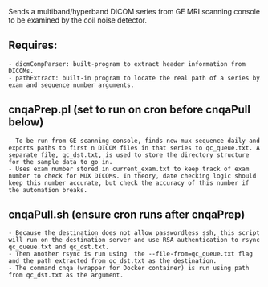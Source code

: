 Sends a multiband/hyperband DICOM series from GE MRI scanning console to be examined by the coil noise detector.  
  
## Requires:   
  
    - dicmCompParser: built-program to extract header information from DICOMs.  
    - pathExtract: built-in program to locate the real path of a series by exam and sequence number arguments.  
  
## cnqaPrep.pl (set to run on cron before cnqaPull below)  
  
    - To be run from GE scanning console, finds new mux sequence daily and exports paths to first n DICOM files in that series to qc_queue.txt. A separate file, qc_dst.txt, is used to store the directory structure for the sample data to go in.  
    - Uses exam number stored in current_exam.txt to keep track of exam number to check for MUX DICOMs. In theory, date checking logic should keep this number accurate, but check the accuracy of this number if the automation breaks.  
  
## cnqaPull.sh  (ensure cron runs after cnqaPrep)  
    - Because the destination does not allow passwordless ssh, this script will run on the destination server and use RSA authentication to rsync qc_queue.txt and qc_dst.txt.  
    - Then another rsync is run using  the --file-from=qc_queue.txt flag and the path extracted from qc_dst.txt as the destination.  
    - The command cnqa (wrapper for Docker container) is run using path from qc_dst.txt as the argument.